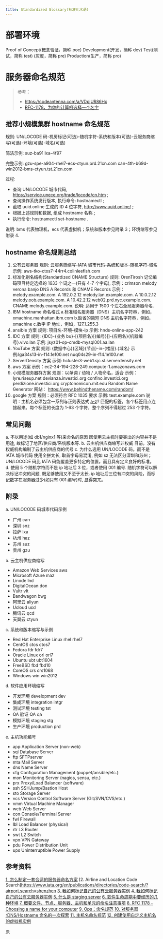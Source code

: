 ```yaml
---
title: Standardized Glossary(标准化术语)
---
```


# 部署环境

Proof of Concept(概念验证，简称 poc)
Development(开发，简称 dev)
Test(测试，简称 test)
(灰度，简称 pre)
Production(生产，简称 pro)

# 服务器命名规范

> 参考：
> 
> - <https://codeantenna.com/a/VDpjUR86Hx>
> - [RFC-1178，为你的计算机选择一个名字](https://datatracker.ietf.org/doc/html/rfc1178)

## 推荐小规模集群 hostname 命名规范

规则: UN/LOCODE 码-机房标记(可选)-随机字符-系统和版本(可选)-云服务商缩写(可选)-环境(可选)-域名(可选)

简洁示例: suz-ba91 lxa-4f97

完整示例: gzu-spe-a904-rhel7-ecs-ctyun.prd.21cn.com can-4th-b69d-win2012-bms-ctyun.tst.21cn.com

过程:

- 查询 UN/LOCODE 城市代码, https://service.unece.org/trade/locode/cn.htm ;
- 查询操作系统发行版本, 执行命令: hostnamectl ;
- 截取 uuid.online 生成的 ID 4 位字符, http://www.uuid.online/ ;
- 根据上述规则和数据, 组成 hostname 名称 ;
- 执行命令: hostnamectl set-hostname .

说明: bms 代表物理机，ecs 代表虚拟机；系统和版本参见附录 3；环境缩写参见附录 4.

## hostname 命名规则总结

1. 公有云服务器
   规则: 云服务商缩写-IATA 城市代码-系统和版本-随机字符-域名
   示例: aws-tko-ctos7-44rr4.colinleefish.com
2. 标准化别名结构(Standardized CNAME Structure)
   规则: OrenTirosh 记忆编码项目特定选择的 1633 个词之一(只有 4-7 个字母),
   示例：crimson melody verona banjo
   DNS A Records 和 CNAME Records 示例：
   melody.example.com. A 192.0.2.12
   melody.lan.example.com. A 10.0.2.12
   melody.oob.example.com. A 10.42.2.12
   web02.prd.nyc.example.com. CNAME melody.example.com.
   说明: 适用于 1500 个左右全局服务器命名.
3. IBM hostname 命名格式
   a.标准域名服务器（DNS）主机名字符串，例如，xmachine.manhattan.ibm.com
   b.缺省的简短 DNS 主机名字符串，例如，xmachine
   c.数字 IP 地址，例如，127.1.255.3
4. ansible 方案
   规则: 项目名-环境-模块-ip
   示例: hnds-online-app-242
5. IDC 方案
   规则: {IDC}-{业务 bu}-\[{项目名}\[{编号}]]-{应用名}{机器编号}.vivo.lan
   示例: jsyz01-op-cmdb-mysql001.aa.lan
6. YouTube 方案
   规则: {数据中心}{区域}{节点}-in-{楼层}.{域名}
   示例:lga34s13-in-f14.1e100.net nuq04s29-in-f14.1e100.net
7. ServerDensity 方案
   示例: hcluster3-web1.sjc.sl.serverdensity.net
8. aws 方案
   示例：ec2-34-194-228-249.compute-1.amazonaws.com
9. 小规模服务器群方案
   规则：以单词 / 动物 / 人物命名，适合
   示例：lyre.riseup.net
   devianza.investici.org
   confino.investici.org
   perdizione.investici.org
   cryptonomicon.mit.edu
   Random Name Generator 网站：
   https://www.behindthename.com/random/
10. google 方案
    规则：必须符合 RFC 1035 要求
    示例: test.example.com
    说明：主机名必须包含一系列与正则表达式 [a-z](https://codeantenna.com/a/%5B-a-z0-9%5D*%5Ba-z0-9%5D)? 匹配的标签，各个标签用点连接起来。每个标签的长度为 1-63 个字符，整个序列不得超过 253 个字符。

## 常见问题

a. 不以用途(如 db1/nginx1 等)来命名的原因
因使用云主机时要突出的内容并不是用途, 故标记了地区/供应商/系统版本等.
b. 云主机供应商缩写非权威
目前，没有权威机构编制了云主机供应商的代号
c. 为什么选用 UN/LOCODE 码，而不是 IATA 城市代码
使用全拼太长, 取首字母易混淆, 例如 sz 无法区分深圳和苏州；
UN/LOCODE 码比 IATA 码能覆盖更多特定的位置，而且具有定义良好的标准。
d. 使用 5 个随机字符而不是 ip 地址后 3 位，或者使用 001 编号.
随机字符可以解决标记冲突的问题, 既足够使用又不至于太长.
ip 地址后三位有冲突的风险，而标记数字在服务器过少(如只有 001 编号)时, 显得突兀。

## 附录

a. UN/LOCODE 码城市代码示例

- 广州 can
- 深圳 snz
- 拉萨 lxa
- 杭州 haz
- 苏州 suz
- 贵州 gzu

b. 云主机供应商缩写

- Amazon Web Services aws
- Microsoft Azure maz
- Linode lnd
- DigitalOcean don
- Vultr vlt
- Bandwagon bwg
- 阿里云 aliyun
- Ucloud ucd
- 腾讯云 qcd
- 天翼云 ctyun

c. 系统和版本缩写与示例

- Red Hat Enterprise Linux rhel rhel7
- CentOS ctos ctos7
- Fedora fdr fdr7
- Oracle Linux orl orl7
- Ubuntu ubt ubt1604
- FreeBSD fbd fbd10
- CoreOS crs crs1068
- Windows win win2012

d. 软件应用环境缩写

- 开发环境 development dev
- 集成环境 integration intgr
- 测试环境 testing tst
- QA 验证 QA qa
- 模拟环境 staging stg
- 生产环境 production prd

e. 主机功能编号

- app Application Server (non-web)
- sql Database Server
- ftp SFTPserver
- mta Mail Server
- dns Name Server
- cfg Configuration Management (puppet/ansible/etc.)
- mon Monitoring Server (nagios, sensu, etc.)
- prx Proxy/Load Balancer (software)
- ssh SSHJump/Bastion Host
- sto Storage Server
- vcs Version Control Software Server (Git/SVN/CVS/etc.)
- vmm Virtual Machine Manager
- web Web Server
- con Console/Terminal Server
- fwl Firewall
- lbl Load Balancer (physical)
- rtr L3 Router
- swt L2 Switch
- vpn VPN Gateway
- pdu Power Distribution Unit
- ups Uninterruptible Power Supply

## 参考资料
[1. 怎么制定一套合适的服务器命名方案](https://cloud.tencent.com/developer/article/1114482)
\[2. Airline and Location Code Search]https://www.iata.org/en/publications/directories/code-search/?airport.search=shenzhen
[3. 我如何标记自己的公有云服务器实例](https://www.jianshu.com/p/9cxmD4)
[4. 我如何标记自己的公有云服务器实例](http://v.colinlee.fish/posts/how-do-i-mark-my-public-cloud-instances.html)
[5. 什么是 staging server](https://blog.csdn.net/blade2001/article/details/7194895)
[6. 软件生命周期中要经历的几种环境](https://blog.csdn.net/yy19890521/article/details/82345963)
[7. 概要文件、节点、服务器、主机和单元的命名注意事项](https://www.ibm.com/support/knowledgecenter/zh/SSFTBX_8.5.6/com.ibm.wbpm.imuc.doc/topics/cins_naming.html)
[8. RFC 1178 - Choosing a name for your computer](http://www.faqs.org/rfcs/rfc1178.html)
[9. Ops：命名规范](https://www.cnblogs.com/William-Guozi/p/Ops_nameRules.html)
[10. 对服务器 rDNS/Hostname 命名的一次探索](https://nova.moe/explore-in-server-rdns-and-hostname/)
[11. 主机名命名规范](https://www.cnblogs.com/kaishirenshi/p/10249072.html)
[12. 创建使用自定义主机名的虚拟机实例](https://cloud.google.com/compute/docs/instances/custom-hostname-vm#limitations)


原